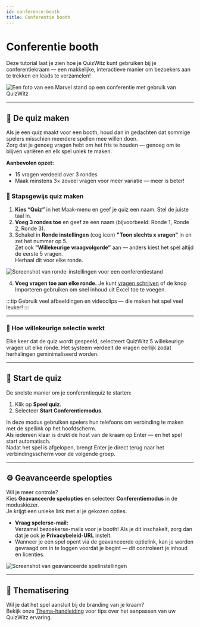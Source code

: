 ```yaml
---
id: conference-booth
title: Conferentie booth
---
```


# Conferentie booth

Deze tutorial laat je zien hoe je QuizWitz kunt gebruiken bij je conferentiekraam — een makkelijke, interactieve manier om bezoekers aan te trekken en leads te verzamelen!

![Een foto van een Marvel stand op een conferentie met gebruik van QuizWitz](/images/photos/marvel.jpg)

---

## 📝 De quiz maken

Als je een quiz maakt voor een booth, houd dan in gedachten dat sommige spelers misschien meerdere spellen mee willen doen.\
Zorg dat je genoeg vragen hebt om het fris te houden — genoeg om te blijven variëren en elk spel uniek te maken.

**Aanbevolen opzet:**

- 15 vragen verdeeld over 3 rondes
- Maak minstens 3× zoveel vragen voor meer variatie — meer is beter!

### 🎲 Stapsgewijs quiz maken

1. **Kies “Quiz”** in het Maak-menu en geef je quiz een naam. Stel de juiste taal in.
2. **Voeg 3 rondes toe** en geef ze een naam (bijvoorbeeld: Ronde 1, Ronde 2, Ronde 3).
3. Schakel in **Ronde instellingen** (cog icon) **"Toon slechts x vragen"** in en zet het nummer op 5.\
  Zet ook **“Willekeurige vraagvolgorde”** aan — anders kiest het spel altijd de eerste 5 vragen.\
  Herhaal dit voor elke ronde.

![Screenshot van ronde-instellingen voor een conferentiestand](/images/tutorials/conference/round_settings.png)

4. **Voeg vragen toe aan elke ronde.**
  Je kunt [vragen schrijven](/docs/editor/writing-questions) of de knop Importeren gebruiken om snel inhoud uit Excel toe te voegen.

:::tip
Gebruik veel afbeeldingen en videoclips — die maken het spel veel leuker!
:::

---

### 🔀 Hoe willekeurige selectie werkt

Elke keer dat de quiz wordt gespeeld, selecteert QuizWitz 5 willekeurige vragen uit elke ronde. Het systeem verdeelt de vragen eerlijk zodat herhalingen geminimaliseerd worden.

---

## 🚀 Start de quiz

De snelste manier om je conferentiequiz te starten:

1. Klik op **Speel quiz**.
2. Selecteer **Start Conferentiemodus**.

In deze modus gebruiken spelers hun telefoons om verbinding te maken met de spellink op het hoofdscherm.\
Als iedereen klaar is drukt de host van de kraam op Enter — en het spel start automatisch.\
Nadat het spel is afgelopen, brengt Enter je direct terug naar het verbindingsscherm voor de volgende groep.

---

## ⚙️ Geavanceerde spelopties

Wil je meer controle?\
Kies **Geavanceerde spelopties** en selecteer **Conferentiemodus** in de moduskiezer.\
Je krijgt een unieke link met al je gekozen opties.

- **Vraag spelerse-mail:**\
  Verzamel bezoekerse-mails voor je booth! Als je dit inschakelt, zorg dan dat je ook je **Privacybeleid-URL** instelt.
- Wanneer je een spel opent via de geavanceerde optielink, kan je worden gevraagd om in te loggen voordat je begint — dit controleert je inhoud en licenties.

![Screenshot van geavanceerde spelinstellingen](/images/tutorials/conference/advanced_game_settings.png)

---

## 🎨 Thematisering

Wil je dat het spel aansluit bij de branding van je kraam?\
Bekijk onze [Thema-handleiding](../advanced/011-emerald-theme.md) voor tips over het aanpassen van uw QuizWitz ervaring.
